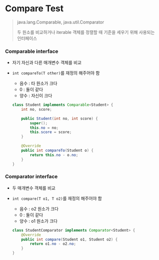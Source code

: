 # Compare Test

> java.lang.Comparable, java.util.Comparator
>
> 두 원소를 비교하거나 iterable 객체를 정렬할 때 기준을 세우기 위해 사용되는 인터페이스



### Comparable interface

- 자기 자신과 다른 매개변수 객체를 비교

- `int compareTo(T other)`를 재정의 해주어야 함

  - 음수 : 타 원소가 크다
  - 0       : 둘이 같다
  - 양수 : 자신이 크다

  ```java
  class Student implements Comparable<Student> {
      int no, score;
      
      public Student(int no, int score) {
          super();
          this.no = no;
          this.score = score;
      }
      
      @Override
      public int compareTo(Student o) {
          return this.no - o.no;
      }
  }
  ```

  

### Comparator interface

- 두 매개변수 객체를 비교

- `int compare(T o1, T o2)`를 재정의 해주어야 함

  - 음수 : o2 원소가 크다
  - 0      : 둘이 같다
  - 양수 : o1 원소가 크다

  ```java
  class StudentComparator implements Comparator<Student> {
      @Override
      public int compare(Student o1, Student o2) {
          return o1.no - o2.no;
      }
  }
  ```

  

